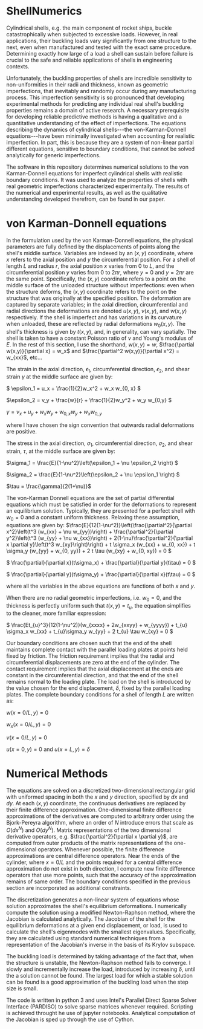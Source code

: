 # ShellNumerics

Cylindrical shells, e.g. the main component of rocket ships, buckle catastrophically when subjected to excessive loads. 
However, in real applications, their buckling loads vary significantly from one structure to the next, even when manufactured and tested with the exact same procedure. 
Determining exactly how large of a load a shell can sustain before failure is crucial to the safe and reliable applications of shells in engineering contexts.

Unfortunately, the buckling properties of shells are incredible sensitivity to non-uniformities in their radii and thickness, known as geometric imperfections, that inevitably and randomly occur during any manufacturing process. 
This imperfection sensitivity is so pronounced that developing experimental methods for predicting any individual real shell's buckling properties remains a domain of active research.
A necessary prerequisite for developing reliable predictive methods is having a qualitative and a quantitative understanding of the effect of imperfections.
The equations describing the dynamics of cylindrical shells---the von-Karman-Donnell equations---have been minimally investigated when accounting for realistic imperfection. 
In part, this is because they are a system of non-linear partial different equations, sensitive to boundary conditions, that cannot be solved analytically for generic imperfections. 

The software in this repository determines numerical solutions to the von Karman-Donnell equations for imperfect cylindrical shells with realistic boundary conditions.
It was used to analyze the properties of shells with real geometric imperfections characterized experimentally. 
The results of the numerical and experimental results, as well as the qualitative understanding developed therefrom, can be found in our paper.  

# von Karman-Donnell equations

In the formulation used by the von Karman-Donnell equations, the physical parameters are fully defined by the displacements of points along the shell's middle surface.
Variables are indexed by an $(x,y)$ coordinate, where $x$ refers to the axial position and $y$ the circumferential position.
For a shell of length $L$ and radius $r$, the axial position $x$ varies from $0$ to $L$, and the circumferential position $y$ varies from $0$ to $2\pi r$, where $y = 0$ and $y = 2\pi r$ are the same point.
Specifically, the $(x,y)$ coordinate refers to a point on the middle surface of the unloaded structure without imperfections: even when the structure deforms, the $(x,y)$ coordinate refers to the point on the structure that was originally at the specified position.
The deformation are captured by separate variables; in the axial direction, circumferential and radial directions the deformations are denoted $u(x,y)$, $v(x,y)$, and $w(x,y)$ respectively.
If the shell is imperfect and has variations in its curvature when unloaded, these are reflected by radial deformations $w_0(x,y)$.
The shell's thickness is given by $t(x,y)$, and, in generality, can vary spatially. 
The shell is taken to have a constant Poisson ratio of $\nu$ and Young's modulus of $E$. 
In the rest of this section, I use the shorthand, $w(x,y) = w$, $\frac{\partial w(x,y)}{\partial x} = w_x$ and $\frac{\partial^2 w(x,y)}{\partial x^2} = w_{xx}$, etc... 

The strain in the axial direction, $\epsilon_1$, circumferential direction, $\epsilon_2$, and shear strain $\gamma$ at the middle surface are given by:

$` \epsilon_1 = u_x + \frac{1}{2}w_x^2 + w_x w_{0, x} `$

$`\epsilon_2 = v_y + \frac{w}{r} + \frac{1}{2}w_y^2 + w_y w_{0,y} `$

$` \gamma = v_x + u_y + w_x w_y + w_{0,x} w_y + w_x w_{0,y} `$

where I have chosen the sign convention that outwards radial deformations are positive.

The stress in the axial direction, $\sigma_1$, circumferential direction, $\sigma_2$, and shear strain, $\tau$, at the middle surface are given by:

$`\sigma_1 = \frac{E}{1-\nu^2}\left(\epsilon_1 + \nu \epsilon_2 \right) `$

$`\sigma_2 = \frac{E}{1-\nu^2}\left(\epsilon_2 + \nu \epsilon_1 \right) `$

$`\tau = \frac{\gamma}{2(1+\nu)}`$

The von-Karman Donnell equations are the set of partial differential equations which must be satisfied in order for the deformations to represent an equilibrium solution. 
Typically, they are presented for a perfect shell with $w_0 = 0$ and a constant uniform thickness.
Relaxing these assumption, equations are given by:
$`\frac{E}{12(1-\nu^2)}\left(\frac{\partial^2}{\partial x^2}\left(t^3 (w_{xx} + \nu w_{yy})\right) + \frac{\partial^2}{\partial y^2}\left(t^3 (w_{yy} + \nu w_{xx})\right) +
2(1-\nu)\frac{\partial^2}{\partial x \partial y}\left(t^3 w_{xy}\right)\right) +
 t \sigma_x (w_{xx} + w_{0, xx}) + t \sigma_y (w_{yy} + w_{0, yy}) + 2 t \tau (w_{xy} + w_{0, xy}) = 0  `$

$` \frac{\partial}{\partial x}(t\sigma_x) + \frac{\partial}{\partial y}(t\tau) = 0 `$

$` \frac{\partial}{\partial y}(t\sigma_y) + \frac{\partial}{\partial x}(t\tau) = 0 `$

where all the variables in the above equations are functions of both $x$ and $y$. 

When there are no radial geometric imperfections, i.e. $w_0 = 0$, and the thickness is perfectly uniform such that $t(x,y) = t_{u}$, the equation simplifies to the cleaner, more familiar expression: 

$` \frac{Et_{u}^3}{12(1-\nu^2)}(w_{xxxx} + 2w_{xxyy} + w_{yyyy}) + t_{u} \sigma_x w_{xx} + t_{u}\sigma_y w_{yy} + 2 t_{u} \tau w_{xy} = 0 `$

Our boundary conditions are chosen such that the end of the shell maintains complete contact with the parallel loading plates at points held fixed by friction.
The friction requirement implies that the radial and circumferential displacements are zero at the end of the cylinder.
The contact requirement implies that the axial displacement at the ends are constant in the circumferential direction, and that the end of the shell remains normal to the loading plate.
The load on the shell is introduced by the value chosen for the end displacement, $\delta$, fixed by the parallel loading plates. 
The complete boundary conditions for a shell of length $L$ are written as: 

$` w(x = 0/L, y) = 0 `$

$` w_x(x = 0/L, y) = 0 `$

$` v(x = 0/L, y) = 0 `$

$` u(x = 0, y) = 0 \text{ and }  u(x = L, y) = \delta `$

# Numerical Methods

The equations are solved on a discretized two-dimensional rectangular grid with uniformed spacing in both the $x$ and $y$ direction, specified by $dx$ and $dy$. 
At each $(x,y)$ coordinate, the continuous derivatives are replaced by their finite difference approximation.
One-dimensional finite difference approximations of the derivatives are computed to arbitrary order using the Bjork-Pereyra algorithm, where an order of $N$ introduce errors that scale as $O(dx^{N})$ and $O(dy^{N})$.
Matrix representations of the two dimensional derivative operators, e.g. $\frac{\partial^2}{\partial x \partial y}$, are computed from outer products of the matrix representations of the one-dimensional operators.
Whenever possible, the finite difference approximations are central difference operators.
Near the ends of the cylinder, where $x = 0/L$ and the points required for a central difference approximation do not exist in both direction, I compute new finite difference operators that use more points, such that the accuracy of the approximation remains of same order.
The boundary conditions specified in the previous section are incorporated as additional constraints.

The discretization generates a non-linear system of equations whose solution approximates the shell's equilibrium deformations.
I numerically compute the solution using a modified Newton-Raphson method, where the Jacobian is calculated analytically. 
The Jacobian of the shell for the equilibrium deformations at a given end displacement, or load, is used to calculate the shell's eigenmodes with the smallest eigenvalues. 
Specifically, they are calculated using standard numerical techniques from a representation of the Jacobian's inverse in the basis of its Krylov subspace.

The buckling load is determined by taking advantage of the fact that, when the structure is unstable, the Newton-Raphson method fails to converge.
I slowly and incrementally increase the load, introduced by increasing $\delta$, until the a solution cannot be found. 
The largest load for which a stable solution can be found is a good approximation of the buckling load when the step size is small.

The code is written in python 3 and uses Intel's Parallel Direct Sparse Solver Interface (PARDISO) to solve sparse matrices whenever required. 
Scripting is achieved throught he use of jupyter notebooks. 
Analytical computation of the Jacobian is sped up through the use of Cython. 




